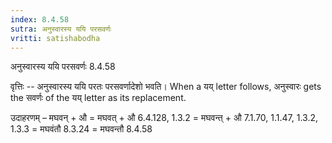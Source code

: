 ```yaml
---
index: 8.4.58
sutra: अनुस्वारस्य ययि परसवर्णः
vritti: satishabodha
---
```



 अनुस्वारस्य ययि परसवर्णः 8.4.58 


वृत्तिः -- अनुस्वारस्य ययि परतः परसवर्णादेशो भवति। When a यय् letter follows, अनुस्वारः gets the सवर्णः of the यय् letter as its replacement. 


उदाहरणम् – मघवन् + औ = मघवत् + औ 6.4.128, 1.3.2 = मघवन्त् + औ 7.1.70, 1.1.47, 1.3.2, 1.3.3 = मघवंतौ 8.3.24 = मघवन्तौ 8.4.58 


